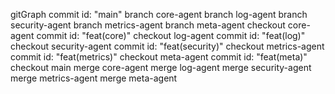 gitGraph
    commit id: "main"
    branch core-agent
    branch log-agent
    branch security-agent
    branch metrics-agent
    branch meta-agent
    checkout core-agent
    commit id: "feat(core)"
    checkout log-agent
    commit id: "feat(log)"
    checkout security-agent
    commit id: "feat(security)"
    checkout metrics-agent
    commit id: "feat(metrics)"
    checkout meta-agent
    commit id: "feat(meta)"
    checkout main
    merge core-agent
    merge log-agent
    merge security-agent
    merge metrics-agent
    merge meta-agent
